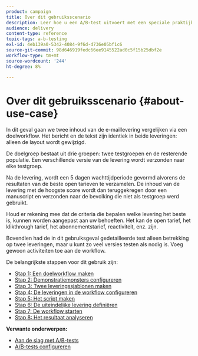 ```yaml
---
product: campaign
title: Over dit gebruiksscenario
description: Leer hoe u een A/B-test uitvoert met een speciale praktijkcase.
audience: delivery
content-type: reference
topic-tags: a-b-testing
exl-id: 4eb139a0-5342-4084-9f6d-d736e05bf1c6
source-git-commit: 98d646919fedc66ee9145522ad0c5f15b25dbf2e
workflow-type: tm+mt
source-wordcount: '244'
ht-degree: 8%

---
```


# Over dit gebruiksscenario {#about-use-case}

In dit geval gaan we twee inhoud van de e-maillevering vergelijken via een doelworkflow. Het bericht en de tekst zijn identiek in beide leveringen: alleen de layout wordt gewijzigd.

De doelgroep bestaat uit drie groepen: twee testgroepen en de resterende populatie. Een verschillende versie van de levering wordt verzonden naar elke testgroep.

Na de levering, wordt een 5 dagen wachttijdperiode gevormd alvorens de resultaten van de beste open tarieven te verzamelen. De inhoud van de levering met de hoogste score wordt dan teruggekregen door een manuscript en verzonden naar de bevolking die niet als testgroep werd gebruikt.

Houd er rekening mee dat de criteria die bepalen welke levering het beste is, kunnen worden aangepast aan uw behoeften. Het kan de open tarief, het klikthrough tarief, het abonnementstarief, reactiviteit, enz. zijn.

Bovendien had de in dit gebruiksgeval gedetailleerde test alleen betrekking op twee leveringen, maar u kunt zo veel versies testen als nodig is. Voeg gewoon activiteiten toe aan de workflow.

De belangrijkste stappen voor dit gebruik zijn:

* [Stap 1: Een doelworkflow maken](../../delivery/using/a-b-testing-uc-targeting-workflow.md)
* [Stap 2: Demonstratiemonsters configureren](../../delivery/using/a-b-testing-uc-population-samples.md)
* [Stap 3: Twee leveringssjablonen maken](../../delivery/using/a-b-testing-uc-delivery-templates.md)
* [Stap 4: De leveringen in de workflow configureren](../../delivery/using/a-b-testing-uc-configuring-deliveries.md)
* [Stap 5: Het script maken](../../delivery/using/a-b-testing-uc-script.md)
* [Stap 6: De uiteindelijke levering definiëren](../../delivery/using/a-b-testing-uc-final-delivery.md)
* [Stap 7: De workflow starten](../../delivery/using/a-b-testing-uc-start-workflow.md)
* [Stap 8: Het resultaat analyseren](../../delivery/using/a-b-testing-uc-analyzing.md)

**Verwante onderwerpen:**

* [Aan de slag met A/B-tests](../../delivery/using/get-started-a-b-testing.md)
* [A/B-tests configureren](../../delivery/using/configuring-a-b-testing.md)
